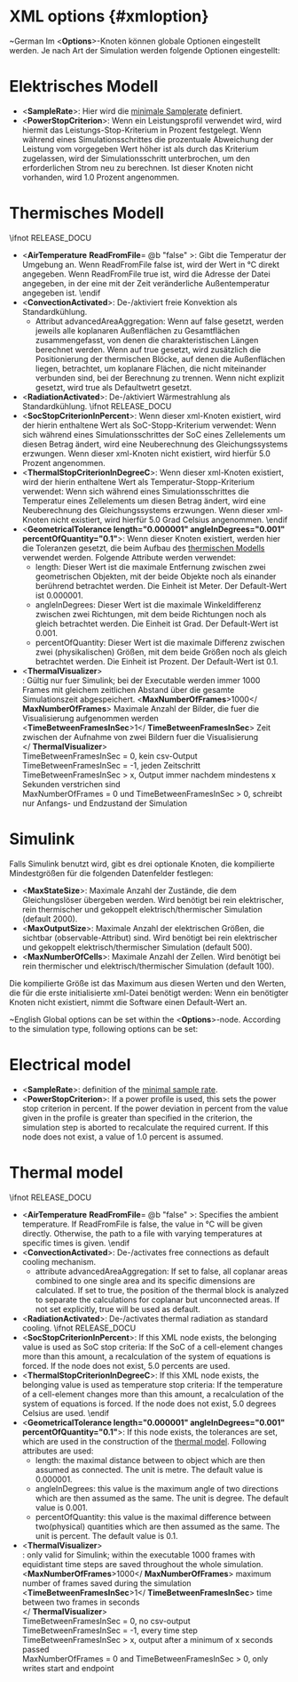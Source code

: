 XML options     {#xmloption}
===============
\~German
Im <**Options**>-Knoten können globale Optionen eingestellt werden. Je nach Art der Simulation werden folgende Optionen eingestellt:

Elektrisches Modell
===============
- <**SampleRate**>: Hier wird die [minimale Samplerate](xmlvereinfachung.html) definiert.
- <**PowerStopCriterion**>: Wenn ein Leistungsprofil verwendet wird, wird hiermit das Leistungs-Stop-Kriterium in Prozent festgelegt. Wenn während eines Simulationsschrittes die prozentuale Abweichung der Leistung vom vorgegeben Wert höher ist als durch das Kriterium zugelassen, wird der Simulationsschritt unterbrochen, um den erforderlichen Strom neu zu berechnen. Ist dieser Knoten nicht vorhanden, wird 1.0 Prozent angenommen.

Thermisches Modell
===============

\ifnot RELEASE_DOCU
- <**AirTemperature** **ReadFromFile**= @b "false" >: Gibt die Temperatur der Umgebung an. Wenn ReadFromFile false ist, wird der Wert in °C direkt angegeben. Wenn ReadFromFile true ist, wird die Adresse der Datei angegeben, in der eine mit der Zeit veränderliche Außentemperatur angegeben ist.
\endif
- <**ConvectionActivated**>: De-/aktiviert freie Konvektion als Standardkühlung.
  - Attribut advancedAreaAggregation: Wenn auf false gesetzt, werden jeweils alle koplanaren Außenflächen zu Gesamtflächen zusammengefasst, von denen die charakteristischen Längen berechnet werden.
                                      Wenn auf true gesetzt, wird zusätzlich die Positionierung der thermischen Blöcke, auf denen die Außenflächen liegen, betrachtet, um koplanare Flächen, die nicht miteinander verbunden sind, bei der Berechnung zu trennen.
                                      Wenn nicht explizit gesetzt, wird true als Defaultwetrt gesetzt.
- <**RadiationActivated**>: De-/aktiviert Wärmestrahlung als Standardkühlung.
\ifnot RELEASE_DOCU
- <**SocStopCriterionInPercent**>: Wenn dieser xml-Knoten existiert, wird der hierin enthaltene Wert als SoC-Stopp-Kriterium verwendet: Wenn sich während eines Simulationsschrittes der SoC eines Zellelements um diesen Betrag ändert, wird eine Neuberechnung des Gleichungssystems erzwungen. Wenn dieser xml-Knoten nicht existiert, wird hierfür 5.0 Prozent angenommen.
- <**ThermalStopCriterionInDegreeC**>: Wenn dieser xml-Knoten existiert, wird der hierin enthaltene Wert als Temperatur-Stopp-Kriterium verwendet: Wenn sich während eines Simulationsschrittes die Temperatur eines Zellelements um diesen Betrag ändert, wird eine Neuberechnung des Gleichungssystems erzwungen. Wenn dieser xml-Knoten nicht existiert, wird hierfür 5.0 Grad Celsius angenommen.
\endif
- <**GeometricalTolerance length="0.000001" angleInDegrees="0.001" percentOfQuantity="0.1"**>: Wenn dieser Knoten existiert, werden hier die Toleranzen gesetzt, die beim Aufbau des [thermischen Modells](xmlthermalmodel.xml) verwendet werden. Folgende Attribute werden verwendet:
  - length: Dieser Wert ist die maximale Entfernung zwischen zwei geometrischen Objekten, mit der beide Objekte noch als einander berührend betrachtet werden. Die Einheit ist Meter. Der Default-Wert ist 0.000001.
  - angleInDegrees: Dieser Wert ist die maximale Winkeldifferenz zwischen zwei Richtungen, mit dem beide Richtungen noch als gleich betrachtet werden. Die Einheit ist Grad. Der Default-Wert ist 0.001.
  - percentOfQuantity: Dieser Wert ist die maximale Differenz zwischen zwei (physikalischen) Größen, mit dem beide Größen noch als gleich betrachtet werden. Die Einheit ist Prozent. Der Default-Wert ist 0.1.
- <**ThermalVisualizer**><br/>: Gültig nur fuer Simulink; bei der Executable werden immer 1000 Frames mit gleichem zeitlichen Abstand über die gesamte Simulationszeit abgespeichert.
<**MaxNumberOfFrames**>1000</ **MaxNumberOfFrames**>         Maximale Anzahl der Bilder, die fuer die Visualisierung aufgenommen werden<br/>
<**TimeBetweenFramesInSec**>1</ **TimeBetweenFramesInSec**>  Zeit zwischen der Aufnahme von zwei Bildern fuer die Visualisierung<br/>
</ **ThermalVisualizer**><br/>
TimeBetweenFramesInSec = 0, kein csv-Output<br/>
TimeBetweenFramesInSec = -1, jeden Zeitschritt <br/>
TimeBetweenFramesInSec > x, Output immer nachdem mindestens x Sekunden verstrichen sind<br/>
MaxNumberOfFrames = 0 und TimeBetweenFramesInSec > 0, schreibt nur Anfangs- und Endzustand der Simulation<br/>

Simulink
===============
Falls Simulink benutzt wird, gibt es drei optionale Knoten, die kompilierte Mindestgrößen für die folgenden Datenfelder festlegen:
- <**MaxStateSize**>: Maximale Anzahl der Zustände, die dem Gleichungslöser übergeben werden. Wird benötigt bei rein elektrischer, rein thermischer und gekoppelt elektrisch/thermischer Simulation (default 2000).
- <**MaxOutputSize**>: Maximale Anzahl der elektrischen Größen, die sichtbar (observable-Attribut) sind. Wird benötigt bei rein elektrischer und gekoppelt elektrisch/thermischer Simulation (default 500).
- <**MaxNumberOfCells**>: Maximale Anzahl der Zellen. Wird benötigt bei rein thermischer und elektrisch/thermischer Simulation (default 100).

Die kompilierte Größe ist das Maximum aus diesen Werten und den Werten, die für die erste initialisierte xml-Datei benötigt werden:
Wenn ein benötigter Knoten nicht existiert, nimmt die Software einen Default-Wert an.



\~English
Global options can be set within the <**Options**>-node. According to the simulation type, following options can be set:

Electrical model
===============
- <**SampleRate**>: definition of the [minimal sample rate](xmlvereinfachung.html).
- <**PowerStopCriterion**>: If a power profile is used, this sets the power stop criterion in percent. If the power deviation in percent from the value given in the profile is greater than specified in the criterion, the simulation step is aborted to recalculate the required current. If this node does not exist, a value of 1.0 percent is assumed.

Thermal model
===============

\ifnot RELEASE_DOCU
- <**AirTemperature** **ReadFromFile**= @b "false" >: Specifies the ambient temperature. If ReadFromFile is false, the value in °C will be given directly. Otherwise, the path to a file with varying temperatures at specific times is given.
\endif
- <**ConvectionActivated**>: De-/activates free connections as default cooling mechanism.
  - attribute advancedAreaAggregation: If set to false, all coplanar areas combined to one single area and its specific dimensions are calculated.
                                      If set to true, the position of the thermal block is analyzed to separate the calculations for coplanar but unconnected areas.
                                      If not set explicitly, true will be used as default.
- <**RadiationActivated**>: De-/activates thermal radiation as standard cooling.
\ifnot RELEASE_DOCU
- <**SocStopCriterionInPercent**>: If this XML node exists, the belonging value is used as SoC stop criteria: If the SoC of a cell-element changes more than this amount, a recalculation of the system of equations is forced. If the node does not exist, 5.0 percents are used.
- <**ThermalStopCriterionInDegreeC**>: If this XML node exists, the belonging value is used as temperature stop criteria: If the temperature of a cell-element changes more than this amount, a recalculation of the system of equations is forced. If the node does not exist, 5.0 degrees Celsius are used.
\endif
- <**GeometricalTolerance length="0.000001" angleInDegrees="0.001" percentOfQuantity="0.1"**>: If this node exists, the tolerances are set, which are used in the construction of the [thermal model](xmlthermalmodel.xml). Following attributes are used:
  - length: the maximal distance between to object which are then assumed as connected. The unit is metre. The default value is 0.000001.
  - angleInDegrees: this value is the maximum angle of two directions which are then assumed as the same. The unit is degree. The default value is 0.001.
  - percentOfQuantity: this value is the maximal difference between two(physical) quantities which are then assumed as the same. The unit is percent. The default value is 0.1.
- <**ThermalVisualizer**><br/>: only valid for Simulink; within the executable 1000 frames with equidistant time steps are saved throughout the whole simulation.
<**MaxNumberOfFrames**>1000</ **MaxNumberOfFrames**>        maximum number of frames saved during the simulation<br/>
<**TimeBetweenFramesInSec**>1</ **TimeBetweenFramesInSec**> time between two frames in seconds<br/>
</ **ThermalVisualizer**><br/>
TimeBetweenFramesInSec = 0, no csv-output<br/>
TimeBetweenFramesInSec = -1, every time step <br/>
TimeBetweenFramesInSec > x, output after a minimum of x seconds passed<br/>
MaxNumberOfFrames = 0 and TimeBetweenFramesInSec > 0, only writes start and endpoint<br/>
